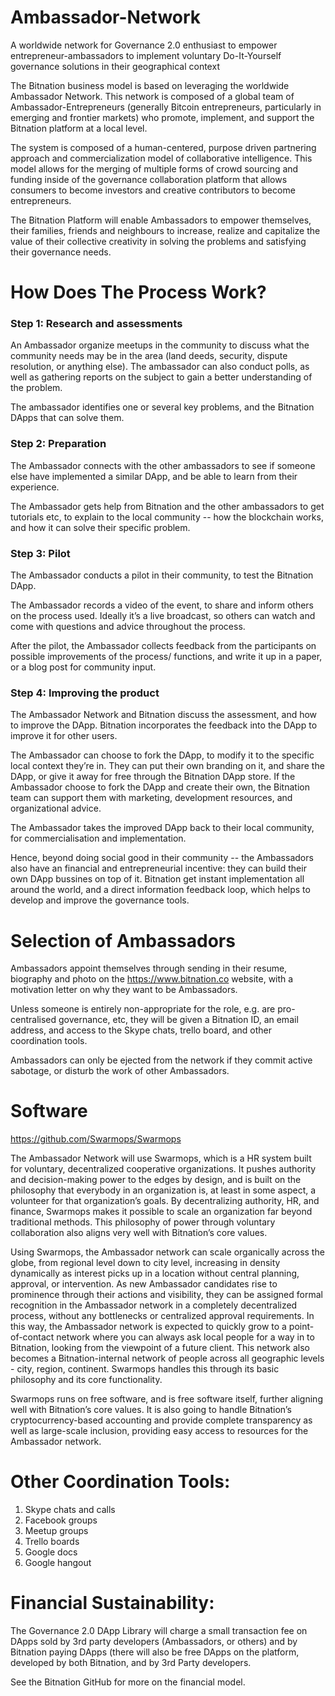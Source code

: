 Ambassador-Network
==================

A worldwide network for Governance 2.0 enthusiast to empower entrepreneur-ambassadors to implement voluntary Do-It-Yourself governance solutions in their geographical context

The Bitnation business model is based on leveraging the worldwide Ambassador Network.  This network is composed of a global team of Ambassador-Entrepreneurs (generally Bitcoin entrepreneurs, particularly in emerging and frontier markets) who promote, implement, and support the Bitnation platform at a local level.

The system is composed of a human-centered, purpose driven partnering approach and commercialization model of collaborative intelligence. This model allows for the merging of multiple forms of crowd sourcing and funding inside of the governance collaboration platform that allows consumers to become investors and creative contributors to become entrepreneurs.

The Bitnation Platform will enable Ambassadors to empower themselves, their families, friends and neighbours to increase, realize and capitalize the value of their collective creativity in solving the problems and satisfying their governance needs.


How Does The Process Work?
==================

### Step 1: Research and assessments

An Ambassador organize meetups in the community to discuss what the community needs may be in the area (land deeds, security, dispute resolution, or anything else). The ambassador can also conduct polls, as well as gathering reports on the subject to gain a better understanding of the problem.

The ambassador identifies one or several key problems, and the Bitnation DApps that can solve them. 

### Step 2: Preparation

The Ambassador connects with the other ambassadors to see if someone else have implemented a similar DApp, and be able to learn from their experience.

The Ambassador gets help from Bitnation and the other ambassadors to get tutorials etc, to explain to the local community -- how the blockchain works, and how it can solve their specific problem. 

### Step 3: Pilot

The Ambassador conducts a pilot in their community, to test the Bitnation DApp.

The Ambassador records a video of the event, to share and inform others on the process used. Ideally it’s a live broadcast, so others can watch and come with questions and advice throughout the process.

After the pilot, the Ambassador collects feedback from the participants on possible improvements of the process/ functions, and write it up in a paper, or a blog post for community input.

### Step 4: Improving the product

The Ambassador Network and Bitnation discuss the assessment, and how to improve the DApp. Bitnation incorporates the feedback into the DApp to improve it for other users.

The Ambassador can choose to fork the DApp, to modify it to the specific local context they’re in. They can put their own branding on it, and share the DApp, or give it away for free through the Bitnation DApp store. If the Ambassador choose to fork the DApp and create their own, the Bitnation team can support them with marketing, development resources, and organizational advice.

The Ambassador takes the improved DApp back to their local community, for commercialisation and implementation.

Hence, beyond doing social good in their community  -- the Ambassadors also have an financial and entrepreneurial incentive: they can build their own DApp bussines on top of it. Bitnation get instant implementation all around the world, and a direct information feedback loop, which helps to develop and improve the governance tools.


Selection of Ambassadors
==================

Ambassadors appoint themselves through sending in their resume, biography and photo on the https://www.bitnation.co website, with a motivation letter on why they want to be Ambassadors. 

Unless someone is entirely non-appropriate for the role, e.g. are pro-centralised governance, etc, they will be given a Bitnation ID, an email address, and access to the Skype chats, trello board, and other coordination tools. 

Ambassadors can only be ejected from the network if they commit active sabotage, or disturb the work of other Ambassadors. 


Software
==================

https://github.com/Swarmops/Swarmops

The Ambassador Network will use Swarmops, which is a HR system built for voluntary, decentralized cooperative organizations. It pushes authority and decision-making power to the edges by design, and is built on the philosophy that everybody in an organization is, at least in some aspect, a volunteer for that organization’s goals. By decentralizing authority, HR, and finance, Swarmops makes it possible to scale an organization far beyond traditional methods. This philosophy of power through voluntary collaboration also aligns very well with Bitnation’s core values.

Using Swarmops, the Ambassador network can scale organically across the globe, from regional level down to city level, increasing in density dynamically as interest picks up in a location without central planning, approval, or intervention. As new Ambassador candidates rise to prominence through their actions and visibility, they can be assigned formal recognition in the Ambassador network in a completely decentralized process, without any bottlenecks or centralized approval requirements. In this way, the Ambassador network is expected to quickly grow to a point-of-contact network where you can always ask local people for a way in to Bitnation, looking from the viewpoint of a future client. This network also becomes a Bitnation-internal network of people across all geographic levels - city, region, continent. Swarmops handles this through its basic philosophy and its core functionality.

Swarmops runs on free software, and is free software itself, further aligning well with Bitnation’s core values. It is also going to handle Bitnation’s cryptocurrency-based accounting and provide complete transparency as well as large-scale inclusion, providing easy access to resources for the Ambassador network.


Other Coordination Tools:
==================

1. Skype chats and calls 
2. Facebook groups
3. Meetup groups
4. Trello boards
5. Google docs
6. Google hangout


Financial Sustainability:
==================

The Governance 2.0 DApp Library will charge a small transaction fee on DApps sold by 3rd party developers (Ambassadors, or others) and by Bitnation paying DApps (there will also be free DApps on the platform, developed by both Bitnation, and by 3rd Party developers. 

See the Bitnation GitHub for more on the financial model. 



